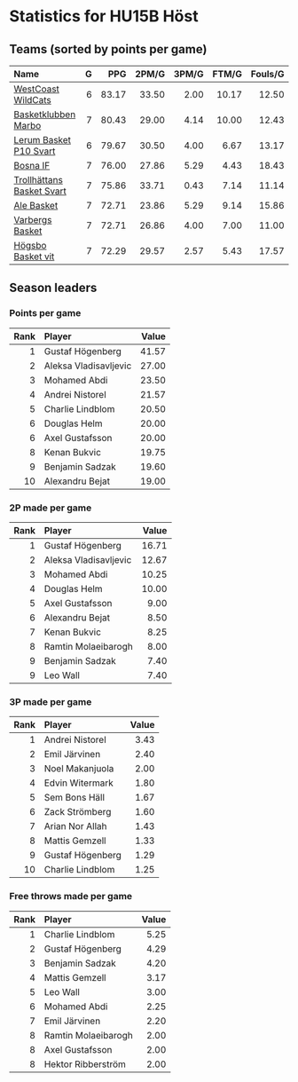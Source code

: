 # Statistics for HU15B Höst

## Teams (sorted by points per game)

| Name | G | PPG | 2PM/G | 3PM/G | FTM/G | Fouls/G |
|:-----|--:|----:|------:|------:|------:|--------:|
| [WestCoast WildCats](hu15b_höst_team_1.md) | 6 | 83.17 | 33.50 | 2.00 | 10.17 | 12.50 |
| [Basketklubben Marbo](hu15b_höst_team_2.md) | 7 | 80.43 | 29.00 | 4.14 | 10.00 | 12.43 |
| [Lerum Basket P10 Svart](hu15b_höst_team_3.md) | 6 | 79.67 | 30.50 | 4.00 | 6.67 | 13.17 |
| [Bosna IF](hu15b_höst_team_4.md) | 7 | 76.00 | 27.86 | 5.29 | 4.43 | 18.43 |
| [Trollhättans Basket Svart](hu15b_höst_team_5.md) | 7 | 75.86 | 33.71 | 0.43 | 7.14 | 11.14 |
| [Ale Basket](hu15b_höst_team_6.md) | 7 | 72.71 | 23.86 | 5.29 | 9.14 | 15.86 |
| [Varbergs Basket](hu15b_höst_team_7.md) | 7 | 72.71 | 26.86 | 4.00 | 7.00 | 11.00 |
| [Högsbo Basket vit](hu15b_höst_team_8.md) | 7 | 72.29 | 29.57 | 2.57 | 5.43 | 17.57 |

## Season leaders

### Points per game

| Rank | Player | Value |
|----:|:-------|------:|
| 1 | Gustaf Högenberg | 41.57 |
| 2 | Aleksa Vladisavljevic | 27.00 |
| 3 | Mohamed Abdi | 23.50 |
| 4 | Andrei Nistorel | 21.57 |
| 5 | Charlie Lindblom | 20.50 |
| 6 | Douglas Helm | 20.00 |
| 6 | Axel Gustafsson | 20.00 |
| 8 | Kenan Bukvic | 19.75 |
| 9 | Benjamin Sadzak | 19.60 |
| 10 | Alexandru Bejat | 19.00 |

### 2P made per game

| Rank | Player | Value |
|----:|:-------|------:|
| 1 | Gustaf Högenberg | 16.71 |
| 2 | Aleksa Vladisavljevic | 12.67 |
| 3 | Mohamed Abdi | 10.25 |
| 4 | Douglas Helm | 10.00 |
| 5 | Axel Gustafsson | 9.00 |
| 6 | Alexandru Bejat | 8.50 |
| 7 | Kenan Bukvic | 8.25 |
| 8 | Ramtin Molaeibarogh | 8.00 |
| 9 | Benjamin Sadzak | 7.40 |
| 9 | Leo Wall | 7.40 |

### 3P made per game

| Rank | Player | Value |
|----:|:-------|------:|
| 1 | Andrei Nistorel | 3.43 |
| 2 | Emil Järvinen | 2.40 |
| 3 | Noel Makanjuola | 2.00 |
| 4 | Edvin Witermark | 1.80 |
| 5 | Sem Bons Häll | 1.67 |
| 6 | Zack Strömberg | 1.60 |
| 7 | Arian Nor Allah | 1.43 |
| 8 | Mattis Gemzell | 1.33 |
| 9 | Gustaf Högenberg | 1.29 |
| 10 | Charlie Lindblom | 1.25 |

### Free throws made per game

| Rank | Player | Value |
|----:|:-------|------:|
| 1 | Charlie Lindblom | 5.25 |
| 2 | Gustaf Högenberg | 4.29 |
| 3 | Benjamin Sadzak | 4.20 |
| 4 | Mattis Gemzell | 3.17 |
| 5 | Leo Wall | 3.00 |
| 6 | Mohamed Abdi | 2.25 |
| 7 | Emil Järvinen | 2.20 |
| 8 | Ramtin Molaeibarogh | 2.00 |
| 8 | Axel Gustafsson | 2.00 |
| 8 | Hektor Ribberström | 2.00 |

